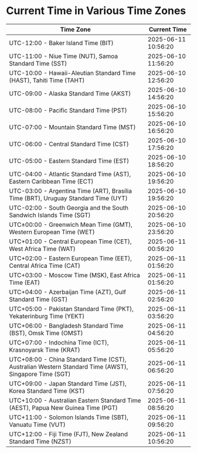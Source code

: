 # Current Time in Various Time Zones

| Time Zone | Current Time |
|-----------|--------------|
| UTC-12:00 - Baker Island Time (BIT) | 2025-06-11 10:56:20 |
| UTC-11:00 - Niue Time (NUT), Samoa Standard Time (SST) | 2025-06-10 11:56:20 |
| UTC-10:00 - Hawaii-Aleutian Standard Time (HAST), Tahiti Time (TAHT) | 2025-06-10 12:56:20 |
| UTC-09:00 - Alaska Standard Time (AKST) | 2025-06-10 14:56:20 |
| UTC-08:00 - Pacific Standard Time (PST) | 2025-06-10 15:56:20 |
| UTC-07:00 - Mountain Standard Time (MST) | 2025-06-10 16:56:20 |
| UTC-06:00 - Central Standard Time (CST) | 2025-06-10 17:56:20 |
| UTC-05:00 - Eastern Standard Time (EST) | 2025-06-10 18:56:20 |
| UTC-04:00 - Atlantic Standard Time (AST), Eastern Caribbean Time (ECT) | 2025-06-10 19:56:20 |
| UTC-03:00 - Argentina Time (ART), Brasília Time (BRT), Uruguay Standard Time (UYT) | 2025-06-10 19:56:20 |
| UTC-02:00 - South Georgia and the South Sandwich Islands Time (SGT) | 2025-06-10 20:56:20 |
| UTC±00:00 - Greenwich Mean Time (GMT), Western European Time (WET) | 2025-06-10 23:56:20 |
| UTC+01:00 - Central European Time (CET), West Africa Time (WAT) | 2025-06-11 00:56:20 |
| UTC+02:00 - Eastern European Time (EET), Central Africa Time (CAT) | 2025-06-11 01:56:20 |
| UTC+03:00 - Moscow Time (MSK), East Africa Time (EAT) | 2025-06-11 01:56:20 |
| UTC+04:00 - Azerbaijan Time (AZT), Gulf Standard Time (GST) | 2025-06-11 02:56:20 |
| UTC+05:00 - Pakistan Standard Time (PKT), Yekaterinburg Time (YEKT) | 2025-06-11 03:56:20 |
| UTC+06:00 - Bangladesh Standard Time (BST), Omsk Time (OMST) | 2025-06-11 04:56:20 |
| UTC+07:00 - Indochina Time (ICT), Krasnoyarsk Time (KRAT) | 2025-06-11 05:56:20 |
| UTC+08:00 - China Standard Time (CST), Australian Western Standard Time (AWST), Singapore Time (SGT) | 2025-06-11 06:56:20 |
| UTC+09:00 - Japan Standard Time (JST), Korea Standard Time (KST) | 2025-06-11 07:56:20 |
| UTC+10:00 - Australian Eastern Standard Time (AEST), Papua New Guinea Time (PGT) | 2025-06-11 08:56:20 |
| UTC+11:00 - Solomon Islands Time (SBT), Vanuatu Time (VUT) | 2025-06-11 09:56:20 |
| UTC+12:00 - Fiji Time (FJT), New Zealand Standard Time (NZST) | 2025-06-11 10:56:20 |
